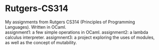 # Rutgers-CS314
My assignments from Rutgers CS314 (Principles of Programming Languages). Written in OCaml. <br>
assignment1: a few simple operations in OCaml. 
assignment2: a lambda calculus interpreter. 
assigmnent3: a project exploring the uses of modules, as well as the concept of mutability.
